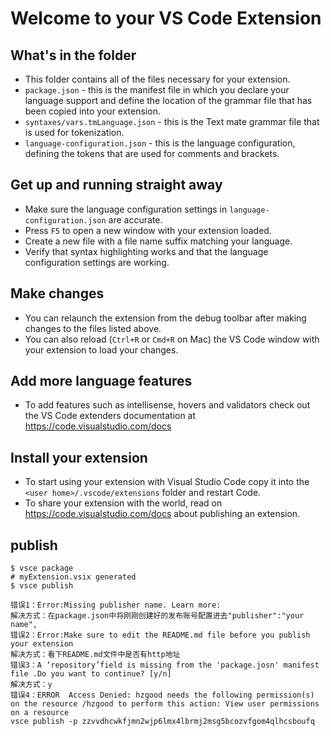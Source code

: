 # Welcome to your VS Code Extension

## What's in the folder

* This folder contains all of the files necessary for your extension.
* `package.json` - this is the manifest file in which you declare your language support and define the location of the grammar file that has been copied into your extension.
* `syntaxes/vars.tmLanguage.json` - this is the Text mate grammar file that is used for tokenization.
* `language-configuration.json` - this is the language configuration, defining the tokens that are used for comments and brackets.

## Get up and running straight away

* Make sure the language configuration settings in `language-configuration.json` are accurate.
* Press `F5` to open a new window with your extension loaded.
* Create a new file with a file name suffix matching your language.
* Verify that syntax highlighting works and that the language configuration settings are working.

## Make changes

* You can relaunch the extension from the debug toolbar after making changes to the files listed above.
* You can also reload (`Ctrl+R` or `Cmd+R` on Mac) the VS Code window with your extension to load your changes.

## Add more language features

* To add features such as intellisense, hovers and validators check out the VS Code extenders documentation at https://code.visualstudio.com/docs

## Install your extension

* To start using your extension with Visual Studio Code copy it into the `<user home>/.vscode/extensions` folder and restart Code.
* To share your extension with the world, read on https://code.visualstudio.com/docs about publishing an extension.

## publish
```
$ vsce package
# myExtension.vsix generated
$ vsce publish
```

```issue
错误1：Error:Missing publisher name. Learn more:
解决方式：在package.json中将刚刚创建好的发布账号配置进去"publisher":"your name",
错误2：Error:Make sure to edit the README.md file before you publish your extension
解决方式：看下README.md文件中是否有http地址
错误3：A ‘repository’field is missing from the 'package.josn' manifest file .Do you want to continue? [y/n] 
解决方式：y
错误4：ERROR  Access Denied: hzgood needs the following permission(s) on the resource /hzgood to perform this action: View user permissions on a resource
vsce publish -p zzvvdhcwkfjmn2wjp6lmx4lbrmj2msg5bcozvfgom4qlhcsboufq
```